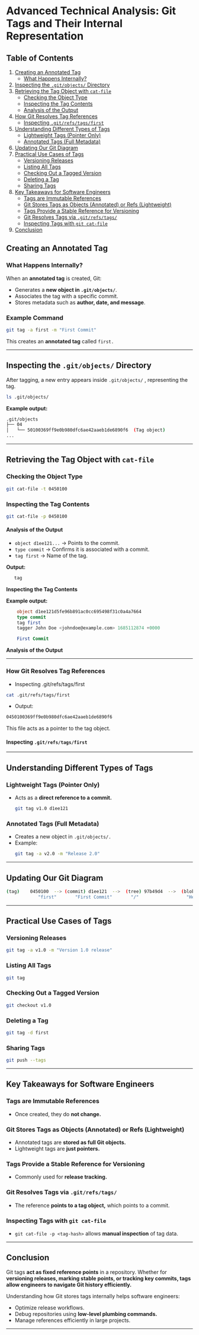 # Advanced Technical Analysis: Git Tags and Their Internal Representation

<!-- ## Table of Contents
1. [Creating an Annotated Tag](#creating-an-annotated-tag)
   - [What Happens Internally?](#what-happens-internally)
2. [Inspecting the `.git/objects/` Directory](#inspecting-the-gitobjects-directory)
3. [Retrieving the Tag Object with `cat-file`](#retrieving-the-tag-object-with-cat-file)
   - [Checking the Object Type](#checking-the-object-type)
   - [Inspecting the Tag Contents](#inspecting-the-tag-contents)
   - [Analysis of the Output](#analysis-of-the-output)
4. [How Git Resolves Tag References](#how-git-resolves-tag-references)
   - [Inspecting `.git/refs/tags/first`](#inspecting-gitrefstagsfirst)
5. [Understanding Different Types of Tags](#understanding-different-types-of-tags)
   - [1. Lightweight Tags (Pointer Only)](#1-lightweight-tags-pointer-only)
   - [2. Annotated Tags (Full Metadata)](#2-annotated-tags-full-metadata)
6. [Updating Our Git Diagram](#updating-our-git-diagram)
7. [Practical Use Cases of Tags](#practical-use-cases-of-tags)
   - [1. Versioning Releases](#1-versioning-releases)
   - [2. Listing All Tags](#2-listing-all-tags)
   - [3. Checking Out a Tagged Version](#3-checking-out-a-tagged-version)
   - [4. Deleting a Tag](#4-deleting-a-tag)
   - [5. Sharing Tags](#5-sharing-tags)
8. [Key Takeaways for Software Engineers](#key-takeaways-for-software-engineers)
   - [(1) Tags are Immutable References](#1-tags-are-immutable-references)
   - [(2) Git Stores Tags as Objects (Annotated) or Refs (Lightweight)](#2-git-stores-tags-as-objects-annotated-or-refs-lightweight)
   - [(3) Tags Provide a Stable Reference for Versioning](#3-tags-provide-a-stable-reference-for-versioning)
   - [(4) Git Resolves Tags via `.git/refs/tags/`](#4-git-resolves-tags-via-gitrefstags)
   - [(5) Inspecting Tags with `git cat-file`](#5-inspecting-tags-with-git-cat-file)
9. [Conclusion](#conclusion) -->


## Table of Contents

1. [Creating an Annotated Tag](#creating-an-annotated-tag)
   - [What Happens Internally?](#what-happens-internally)
2. [Inspecting the `.git/objects/` Directory](#inspecting-the-gitobjects-directory)
3. [Retrieving the Tag Object with `cat-file`](#retrieving-the-tag-object-with-cat-file)
   - [Checking the Object Type](#checking-the-object-type)
   - [Inspecting the Tag Contents](#inspecting-the-tag-contents)
   - [Analysis of the Output](#analysis-of-the-output)
4. [How Git Resolves Tag References](#how-git-resolves-tag-references)
   - [Inspecting `.git/refs/tags/first`](#inspecting-gitrefstagfirst)
5. [Understanding Different Types of Tags](#understanding-different-types-of-tags)
   - [Lightweight Tags (Pointer Only)](#lightweight-tags-pointer-only)
   - [Annotated Tags (Full Metadata)](#annotated-tags-full-metadata)
6. [Updating Our Git Diagram](#updating-our-git-diagram)
7. [Practical Use Cases of Tags](#practical-use-cases-of-tags)
   - [Versioning Releases](#versioning-releases)
   - [Listing All Tags](#listing-all-tags)
   - [Checking Out a Tagged Version](#checking-out-a-tagged-version)
   - [Deleting a Tag](#deleting-a-tag)
   - [Sharing Tags](#sharing-tags)
8. [Key Takeaways for Software Engineers](#key-takeaways-for-software-engineers)
   - [Tags are Immutable References](#tags-are-immutable-references)
   - [Git Stores Tags as Objects (Annotated) or Refs (Lightweight)](#git-stores-tags-as-objects-annotated-or-refs-lightweight)
   - [Tags Provide a Stable Reference for Versioning](#tags-provide-a-stable-reference-for-versioning)
   - [Git Resolves Tags via `.git/refs/tags/`](#git-resolves-tags-via-gitrefstags)
   - [Inspecting Tags with `git cat-file`](#inspecting-tags-with-git-cat-file)
9. [Conclusion](#conclusion)

## Creating an Annotated Tag
### **What Happens Internally?**
When an **annotated tag** is created, Git:
- Generates a **new object in `.git/objects/`**.
- Associates the tag with a specific commit.
- Stores metadata such as **author, date, and message**.
### **Example Command**
```bash
git tag -a first -m "First Commit"
```
This creates an **annotated tag** called `first.`

---


## Inspecting the `.git/objects/` Directory

After tagging, a new entry appears inside  `.git/objects/` , representing the tag.

```bash
ls .git/objects/
```

**Example output:**

```bash
.git/objects
├── 04
│   └── 50100369ff9e0b980dfc6ae42aaeb1de6890f6  (Tag object)
...
```
---

## Retrieving the Tag Object with `cat-file`
### Checking the Object Type
```bash
git cat-file -t 0450100
```
### Inspecting the Tag Contents
```bash
git cat-file -p 0450100
```
#### Analysis of the Output
* `object d1ee121...` → Points to the commit.
* `type commit` → Confirms it is associated with a commit.
* `tag first` → Name of the tag.

**Output:**
 ```bash
    tag
 ```
**Inspecting the Tag Contents**

**Example output:**
```sql
    object d1ee121d5fe96b891ac0cc695498f31c0a4a7664
    type commit
    tag first
    tagger John Doe <johndoe@example.com> 1685112874 +0000

    First Commit

 ```
**Analysis of the Output**






---

### How Git Resolves Tag References

* Inspecting .git/refs/tags/first
```bash
cat .git/refs/tags/first
```
* Output:
```bash
0450100369ff9e0b980dfc6ae42aaeb1de6890f6
```
This file acts as a pointer to the tag object.

#### Inspecting `.git/refs/tags/first`
---

## Understanding Different Types of Tags
### Lightweight Tags (Pointer Only)
* Acts as a **direct reference to a commit.**
   ```bash
   git tag v1.0 d1ee121
   ```
### Annotated Tags (Full Metadata)
* Creates a new object in `.git/objects/.`
* Example: 
   ```bash
   git tag -a v2.0 -m "Release 2.0"
   ```

---

## Updating Our Git Diagram
```bash
(tag)    0450100  --> (commit) d1ee121  -->  (tree) 97b49d4  -->  (blob) 557db03
            "first"       "First Commit"       "/"                  "Hello World"
```

---
## Practical Use Cases of Tags
### Versioning Releases
```bash
git tag -a v1.0 -m "Version 1.0 release"
```
### Listing All Tags
```bash
git tag
```
### Checking Out a Tagged Version
```bash
git checkout v1.0
```
### Deleting a Tag
```bash
git tag -d first
```
### Sharing Tags
```bash
git push --tags
```
---

## Key Takeaways for Software Engineers

### Tags are Immutable References
* Once created, they do **not change.**

### Git Stores Tags as Objects (Annotated) or Refs (Lightweight)
* Annotated tags are **stored as full Git objects.**
* Lightweight tags are **just pointers.**
### Tags Provide a Stable Reference for Versioning
* Commonly used for **release tracking.**

### Git Resolves Tags via `.git/refs/tags/`
* The reference **points to a tag object,** which points to a commit.

### Inspecting Tags with `git cat-file`
* `git cat-file -p <tag-hash>` allows **manual inspection** of tag data.

---


## Conclusion
Git tags **act as fixed reference points** in a repository. Whether for **versioning releases, marking stable points, or tracking key commits, tags allow engineers to navigate Git history efficiently.**

Understanding how Git stores tags internally helps software engineers:

* Optimize release workflows.
* Debug repositories using **low-level plumbing commands.**
* Manage references efficiently in large projects.

---



